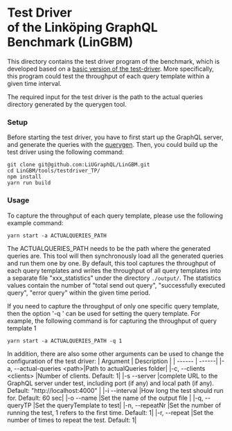 # Test Driver <br/> of the Linköping GraphQL Benchmark (LinGBM)

This directory contains the test driver program of the benchmark, which is developed based on a [basic version of the test-driver](https://github.com/LiUGraphQL/evaluation-graphql-server-techniques/tree/master/test-driver). More specifically, this program could test the throughput of each query template within a given time interval.

The required input for the test driver is the path to the actual queries directory generated by the querygen tool. 


### Setup
Before starting the test driver, you have to first start up the GraphQL server, and generate the queries with the [querygen](https://github.com/LiUGraphQL/LinGBM/tree/master/tools/querygen).
Then, you could build up the test driver using the following command:

```
git clone git@github.com:LiUGraphQL/LinGBM.git
cd LinGBM/tools/testdriver_TP/
npm install
yarn run build
```

### Usage

To capture the throughput of each query template, please use the following example command:
```
yarn start -a ACTUALQUERIES_PATH
```
The ACTUALQUERIES_PATH needs to be the path where the generated queries are. This tool will then synchronously load all the generated queries and run them one by one. By default, this tool captures the throughput of each query templates and writes the throughput of all query templates into a separate file "xxx_statistics" under the directory `./output/`. The statistics values contain the number of "total send out query", "successfully executed query", "error query" within the given time period.

If you need to capture the throughput of only one specific query template, then the option '-q <queryTP>' can be used for setting the query template. For example, the following command is for capturing the throughput of query template 1
```
yarn start -a ACTUALQUERIES_PATH -q 1
```

In addition, there are also some other arguments can be used to change the configuration of the test driver:
| Argument | Description |
| ------ | ------|
|-a, --actual-queries \<path>|Path to actualQueries folder| 
|-c, --clients \<clients> |Number of clients. Default: 1| 
|-s --server <url> |complete URL to the GraphQL server under test, including port (if any) and local path (if any). Default: "http://localhost:4000" |
|-i --interval <interval> |How long the test should run for. Default: 60 sec|
|-o --name <name> |Set the name of the output file |
|-q, --queryTP <queryTP> |Set the queryTemplate to test|
|-n, --repeatNr <repeatNr> |Set the number of running the test, 1 refers to the first time. Default: 1|
|-r, --repeat <repeat> |Set the number of times to repeat the test. Default: 1|

